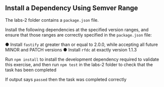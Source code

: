 ## Install a Dependency Using Semver Range

The labs-2 folder contains a `package.json` file.

Install the following dependencies at the specified version ranges, and ensure that those ranges
are correctly specified in the `package.json` file:

● Install `fastify` at greater than or equal to 2.0.0, while accepting all future MINOR and
PATCH versions
● Install `rfdc` at exactly version 1.1.3

Run `npm install` to install the development dependency required to validate this exercise,
and then run `npm test` in the labs-2 folder to check that the task has been completed

If output says `passed` then the task was completed correctly
